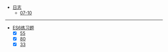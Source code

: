 * [日志](docs/25800-赵威/)
  * [07-10](docs/25800-赵威/07-10)

---

* [ES6练习题](docs/25800-赵威/)
  * [x] [55](tests/25800-赵威/55.js)
  * [x] [80](tests/25800-赵威/80.js)
  * [x] [33](tests/25800-赵威/33.js)